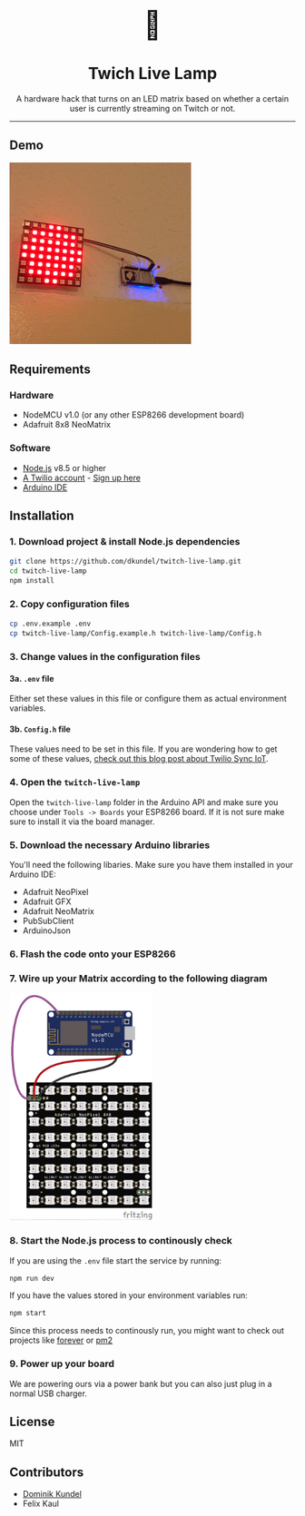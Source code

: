 <p align="center">
  <font size="7">🚨</font>
  <h1 align="center">Twich Live Lamp</h1>
</p>
<p align="center">A hardware hack that turns on an LED matrix based on whether a certain user is currently streaming on Twitch or not. </p>

---

## Demo

![Pulsing LED matrix](lamp-in-action.gif)

## Requirements

### Hardware

- NodeMCU v1.0 (or any other ESP8266 development board)
- Adafruit 8x8 NeoMatrix

### Software

- [Node.js](https://nodejs.org/) v8.5 or higher
- [A Twilio account](https://www.twilio.com/) - [Sign up here](https://www.twilio.com/try-twilio)
- [Arduino IDE](https://www.arduino.cc/en/Main/Software)

## Installation

### 1. Download project & install Node.js dependencies

```bash
git clone https://github.com/dkundel/twitch-live-lamp.git
cd twitch-live-lamp
npm install
```

### 2. Copy configuration files

```bash
cp .env.example .env
cp twitch-live-lamp/Config.example.h twitch-live-lamp/Config.h
```

### 3. Change values in the configuration files

#### 3a. `.env` file

Either set these values in this file or configure them as actual environment variables.

#### 3b. `Config.h` file

These values need to be set in this file. If you are wondering how to get some of these values, [check out this blog post about Twilio Sync IoT](https://www.twilio.com/blog/2017/10/esp8266-led-real-time-twilio-sync-iot.html).

### 4. Open the `twitch-live-lamp`

Open the `twitch-live-lamp` folder in the Arduino API and make sure you choose under `Tools -> Boards` your ESP8266 board. If it is not sure make sure to install it via the board manager.

### 5. Download the necessary Arduino libraries

You'll need the following libaries. Make sure you have them installed in your Arduino IDE:

- Adafruit NeoPixel
- Adafruit GFX
- Adafruit NeoMatrix
- PubSubClient
- ArduinoJson

### 6. Flash the code onto your ESP8266

### 7. Wire up your Matrix according to the following diagram

<img src="light-wireup_bb.png" alt="Diagram of wireup" height="400" />

### 8. Start the Node.js process to continously check

If you are using the `.env` file start the service by running:

```bash
npm run dev
```

If you have the values stored in your environment variables run:

```bash
npm start
```

Since this process needs to continously run, you might want to check out projects like [forever](https://npm.im/forever) or [pm2](https://npm.im/pm2)

### 9. Power up your board

We are powering ours via a power bank but you can also just plug in a normal USB charger.

## License

MIT

## Contributors

- [Dominik Kundel](https://github.com/dkundel)
- Felix Kaul


